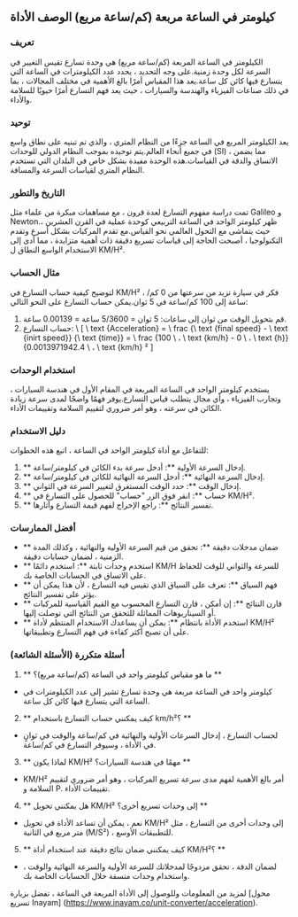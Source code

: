 ## كيلومتر في الساعة مربعة (كم/ساعة مربع) الوصف الأداة

### تعريف
الكيلومتر في الساعة المربعة (كم/ساعة مربع) هي وحدة تسارع تقيس التغيير في السرعة لكل وحدة زمنية.على وجه التحديد ، يحدد عدد الكيلومترات في الساعة التي يتسارع فيها كائن كل ساعة.يعد هذا المقياس أمرًا بالغ الأهمية في مختلف المجالات ، بما في ذلك صناعات الفيزياء والهندسة والسيارات ، حيث يعد فهم التسارع أمرًا حيويًا للسلامة والأداء.

### توحيد
يعد الكيلومتر المربع في الساعة جزءًا من النظام المتري ، والذي تم تبنيه على نطاق واسع في جميع أنحاء العالم.يتم توحيده بموجب النظام الدولي للوحدات (SI) ، مما يضمن الاتساق والدقة في القياسات.هذه الوحدة مفيدة بشكل خاص في البلدان التي تستخدم النظام المتري لقياسات السرعة والمسافة.

### التاريخ والتطور
تمت دراسة مفهوم التسارع لعدة قرون ، مع مساهمات مبكرة من علماء مثل Galileo و Newton.ظهر كيلومتر الواحد في الساعة التربيعي كوحدة عملية في القرن العشرين ، حيث يتماشى مع التحول العالمي نحو القياس.مع تقدم المركبات بشكل أسرع وتقدم التكنولوجيا ، أصبحت الحاجة إلى قياسات تسريع دقيقة ذات أهمية متزايدة ، مما أدى إلى الاستخدام الواسع النطاق ل KM/H².

### مثال الحساب
لتوضيح كيفية حساب التسارع في KM/H² ، فكر في سيارة تزيد من سرعتها من 0 كم/ساعة إلى 100 كم/ساعة في 5 ثوان.يمكن حساب التسارع على النحو التالي:

1. قم بتحويل الوقت من ثوان إلى ساعات: 5 ثوان = 5/3600 ساعة = 0.00139 ساعة.
2. حساب التسارع:
\ [
\ text {Acceleration} = \ frac {\ text {final speed} - \ text {inirt speed}} {\ text {time}} = \ frac {100 \ ، \ text {km/h} - 0 \ ، \ text {h}} {0.0013971942.4 \ ، \ text {km/h} ²
\]

### استخدام الوحدات
يستخدم كيلومتر الواحد في الساعة المربعة في المقام الأول في هندسة السيارات ، وتجارب الفيزياء ، وأي مجال يتطلب قياس التسارع.يوفر فهمًا واضحًا لمدى سرعة زيادة الكائن في سرعته ، وهو أمر ضروري لتقييم السلامة وتقييمات الأداء.

### دليل الاستخدام
للتفاعل مع أداة كيلومتر الواحد في الساعة ، اتبع هذه الخطوات:
1. ** إدخال السرعة الأولية **: أدخل سرعة بدء الكائن في كيلومتر/ساعة.
2. ** إدخال السرعة النهائية **: أدخل السرعة النهائية للكائن في كيلومتر/ساعة.
3. ** إدخال الوقت **: حدد الوقت المستغرق لتغيير السرعة في الثواني.
4. ** حساب **: انقر فوق الزر "حساب" للحصول على التسارع في KM/H².
5. ** تفسير النتائج **: راجع الإخراج لفهم قيمة التسارع وآثارها.

### أفضل الممارسات
- ** ضمان مدخلات دقيقة **: تحقق من قيم السرعة الأولية والنهائية ، وكذلك المدة الزمنية ، لضمان حسابات دقيقة.
- ** استخدم وحدات ثابتة **: استخدم دائمًا KM/H للسرعة والثواني للوقت للحفاظ على الاتساق في الحسابات الخاصة بك.
- ** فهم السياق **: تعرف على السياق الذي تقيس فيه التسارع ، لأن هذا يمكن أن يؤثر على تفسير النتائج.
- ** قارن النتائج **: إن أمكن ، قارن التسارع المحسوب مع القيم القياسية للمركبات أو السيناريوهات المماثلة للتحقق من النتائج التي توصلت إليها.
- ** استخدم الأداة بانتظام **: يمكن أن يساعدك الاستخدام المنتظم لأداة KM/H² على أن تصبح أكثر كفاءة في فهم التسارع وتطبيقاتها.

### أسئلة متكررة (الأسئلة الشائعة)

1. ** ما هو مقياس كيلومتر واحد في الساعة (كم/ساعة مربع)؟ **
- كيلومتر واحد في الساعة مربعة هي وحدة تسارع تشير إلى عدد الكيلومترات في الساعة التي يتسارع فيها كائن كل ساعة.

2. ** كيف يمكنني حساب التسارع باستخدام km/h²؟ **
- لحساب التسارع ، إدخال السرعات الأولية والنهائية في كم/ساعة والوقت في ثوانٍ في الأداة ، وسيوفر التسارع في كم/ساعة.

3. ** لماذا يكون KM/H² مهمًا في هندسة السيارات؟ **
- KM/H² أمر بالغ الأهمية لفهم مدى سرعة تسريع المركبات ، وهو أمر ضروري لتقييم السلامة و P. تقييمات الأداء.

4. ** هل يمكنني تحويل KM/H² إلى وحدات تسريع أخرى؟ **
- نعم ، يمكن أن تساعد الأداة في تحويل KM/H² إلى وحدات أخرى من التسارع ، مثل متر مربع في الثانية (M/S²) ، للتطبيقات الأوسع.

5. ** كيف يمكنني ضمان نتائج دقيقة عند استخدام أداة KM/H²؟ **
- لضمان الدقة ، تحقق مزدوجًا لمدخلاتك للسرعة الأولية والسرعة النهائية والوقت ، واستخدام وحدات متسقة خلال الحسابات الخاصة بك.

لمزيد من المعلومات وللوصول إلى الأداة المربعة في الساعة ، تفضل بزيارة [محول تسريع Inayam] (https://www.inayam.co/unit-converter/acceleration).